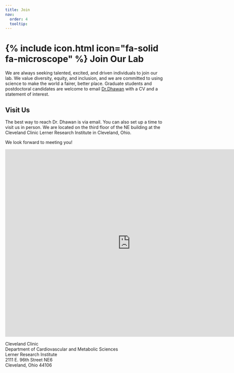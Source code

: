 ```yaml
---
title: Join 
nav:
  order: 4
  tooltip: 
---
```


# {% include icon.html icon="fa-solid fa-microscope" %} Join Our Lab

We are always seeking talented, excited, and driven individuals to join our lab. We value diversity, equity, and inclusion, and we are committed to using science to make the world a fairer, better place. Graduate students and postdoctoral candidates are welcome to email [Dr.Dhawan](mailto:dhawana@ccf.org) with a CV and a statement of interest. 

## **Visit Us**

The best way to reach Dr. Dhawan is via email. You can also set up a time to visit us in person. We are located on the third floor of the NE building at the Cleveland Clinic Lerner Research Institute in Cleveland, Ohio. 

We look forward to meeting you!

<iframe src="https://www.google.com/maps/embed?pb=!1m18!1m12!1m3!1d2913.109511601717!2d-81.6220714581851!3d41.500433479324776!2m3!1f0!2f0!3f0!3m2!1i1024!2i768!4f13.1!3m3!1m2!1s0x8830fb6d904e71a1%3A0xd38ef46405774d9d!2sLerner%20Research%20Institute%2C%202111%20E%2096th%20St%2C%20Cleveland%2C%20OH%2044106!5e0!3m2!1sen!2sus!4v1717307467050!5m2!1sen!2sus" width="800" height="600" style="border:0;" allowfullscreen="" loading="lazy" referrerpolicy="no-referrer-when-downgrade"></iframe>

Cleveland Clinic<br>
Department of Cardiovascular and Metabolic Sciences<br>
Lerner Research Institute<br>
2111 E. 96th Street NE6<br>
Cleveland, Ohio 44106
